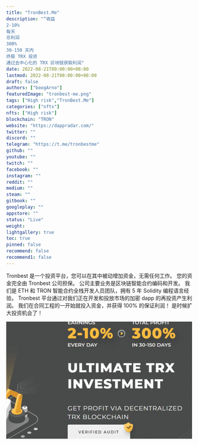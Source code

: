 ```yaml
---
title: "TronBest.Me"
description: "“收益
2-10%
每天
总利润
300%
30-150 天内
终极 TRX 投资
通过去中心化的 TRX 区块链获取利润"
date: 2022-08-21T00:00:00+08:00
lastmod: 2022-08-21T00:00:00+08:00
draft: false
authors: ["boogArno"]
featuredImage: "tronbest-me.png"
tags: ["High risk","TronBest.Me"]
categories: ["nfts"]
nfts: ["High risk"]
blockchain: "TRON"
website: "https://dappradar.com/"
twitter: ""
discord: ""
telegram: "https://t.me/tronbestme"
github: ""
youtube: ""
twitch: ""
facebook: ""
instagram: ""
reddit: ""
medium: ""
steam: ""
gitbook: ""
googleplay: ""
appstore: ""
status: "Live"
weight: 
lightgallery: true
toc: true
pinned: false
recommend: false
recommend1: false
---
```

Tronbest 是一个投资平台，您可以在其中被动增加资金，无需任何工作。 您的资金完全由 Tronbest 公司担保。 公司主要业务是区块链智能合约编码和开发。 我们是 ETH 和 TRON 智能合约全栈开发人员团队，拥有 5 年 Solidity 编程语言经验。 Tronbest 平台通过对我们正在开发和投放市场的加密 dapp 的再投资产生利润。 我们在合同工程的一开始就投入资金，并获得 100% 的保证利润！ 是时候扩大投资机会了！

![tronbestme-dapp-high-risk-tron-image1-500x315_81c14013e2835968dd8d53ae0c4c2ec8](tronbestme-dapp-high-risk-tron-image1-500x315_81c14013e2835968dd8d53ae0c4c2ec8.png)